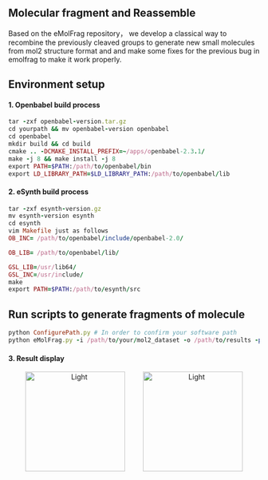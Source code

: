 ## Molecular fragment and Reassemble
Based on the eMolFrag repository， we develop a classical way to recombine the previously cleaved groups to generate new small molecules from mol2 structure format and and make some fixes for the previous bug in emolfrag to make it work properly.  

## Environment setup  
#### 1. Openbabel build process
```ruby
tar -zxf openbabel-version.tar.gz 
cd yourpath && mv openbabel-version openbabel
cd openbabel
mkdir build && cd build
cmake .. -DCMAKE_INSTALL_PREFIX=~/apps/openbabel-2.3.1/
make -j 8 && make install -j 8
export PATH=$PATH:/path/to/openbabel/bin
export LD_LIBRARY_PATH=$LD_LIBRARY_PATH:/path/to/openbabel/lib
```
#### 2. eSynth build process
```ruby
tar -zxf esynth-version.gz
mv esynth-version esynth
cd esynth
vim Makefile just as follows
OB_INC= /path/to/openbabel/include/openbabel-2.0/

OB_LIB= /path/to/openbabel/lib/

GSL_LIB=/usr/lib64/
GSL_INC=/usr/include/
make
export PATH=$PATH:/path/to/esynth/src
```
## Run scripts to generate fragments of molecule  
```ruby
python ConfigurePath.py # In order to confirm your software path
python eMolFrag.py -i /path/to/your/mol2_dataset -o /path/to/results -p 2 -m 0 -c 0
```
#### 3. Result display  
<p align="center">
  <img alt="Light" src="https://github.com/CondaPereira/MolEV/blob/main/MolGraph/MolGen/img/group3.png" width="200">
&nbsp; &nbsp; &nbsp; &nbsp;
  <img alt="Light" src="https://github.com/CondaPereira/MolEV/blob/main/MolGraph/MolGen/img/group2.png" width="200">
</p>
